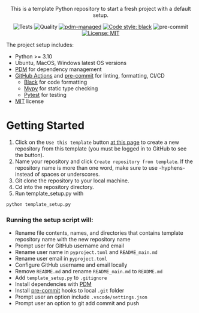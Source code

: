 <div align="center">

This is a template Python repository to start a fresh project with a default setup.

![Tests](https://github.com/oedokumaci/template-python/actions/workflows/tests.yml/badge.svg)
![Quality](https://github.com/oedokumaci/template-python/actions/workflows/quality.yml/badge.svg)
[![pdm-managed](https://img.shields.io/badge/pdm-managed-blueviolet)](https://pdm.fming.dev)
[![Code style: black](https://img.shields.io/badge/code%20style-black-000000.svg)](https://github.com/psf/black)
![pre-commit](https://img.shields.io/badge/pre--commit-enabled-brightgreen?logo=pre-commit&logoColor=white)
[![License: MIT](https://img.shields.io/badge/License-MIT-yellow.svg)](https://opensource.org/licenses/MIT)

</div>

The project setup includes:

- Python >= 3.10
- Ubuntu, MacOS, Windows latest OS versions
- [PDM](https://pdm.fming.dev/latest/) for dependency management
- [GitHub Actions](https://github.com/features/actions) and [pre-commit](https://pre-commit.com/) for linting, formatting, CI/CD
  - [Black](https://black.readthedocs.io/en/stable/#) for code formatting
  - [Mypy](https://mypy.readthedocs.io/en/stable/) for static type checking
  - [Pytest](https://docs.pytest.org/) for testing
- [MIT](https://en.wikipedia.org/wiki/MIT_License) license


# Getting Started

1. Click on the `Use this template` button [at this page](https://github.com/oedokumaci/template-python) to create a new repository from this template (you must be logged in to GitHub to see the button).
2. Name your repository and click `Create repository from template`. If the repository name is more than one word, make sure to use -hyphens- instead of spaces or underscores.
3. Git clone the repository to your local machine.
4. Cd into the repository directory.
5. Run template_setup.py with
```bash
python template_setup.py
```

### Running the setup script will:
 - Rename file contents, names, and directories that contains template repository name with the new repository name
 - Prompt user for GitHub username and email
 - Rename user name in `pyproject.toml` and `README_main.md`
 - Rename user email in `pyproject.toml`
 - Configure GitHub username and email locally
 - Remove `README.md` and rename `README_main.md` to `README.md`
 - Add `template_setup.py` to `.gitignore`
 - Install dependencies with [PDM](https://pdm.fming.dev/latest/)
 - Install [pre-commit](https://pre-commit.com/) hooks to local `.git` folder
 - Prompt user an option include `.vscode/settings.json`
 - Prompt user an option to git add commit and push
